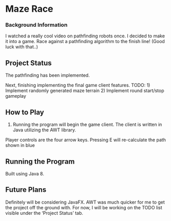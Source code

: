 
# Maze Race
### Background Information

I watched a really cool video on pathfinding robots once. I decided to make it into a game. Race against a pathfinding algorithm to the finish line! (Good luck with that..)

## Project Status
The pathfinding has been implemented.

Next, finishing implementing the final game client features.
TODO:
	1) Implement randomly generated maze terrain
	2) Implement round start/stop gameplay
 
## How to Play
1) Running the program will begin the game client. The client is written in Java utilizing the AWT library.

Player controls are the four arrow keys.
Pressing E will re-calculate the path shown in blue

## Running the Program
Built using Java 8.

## Future Plans
Definitely will be considering JavaFX. AWT was much quicker for me to get the project off the ground with. For now, I will be working on the TODO list visible under the ‘Project Status’ tab.
